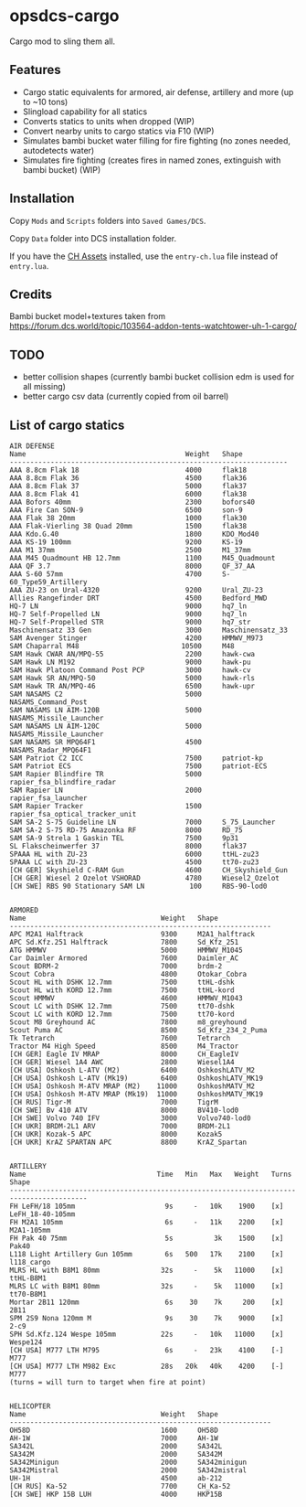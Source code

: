 # opsdcs-cargo

Cargo mod to sling them all.

## Features

- Cargo static equivalents for armored, air defense, artillery and more (up to ~10 tons)
- Slingload capability for all statics
- Converts statics to units when dropped (WIP)
- Convert nearby units to cargo statics via F10 (WIP)
- Simulates bambi bucket water filling for fire fighting (no zones needed, autodetects water)
- Simulates fire fighting (creates fires in named zones, extinguish with bambi bucket) (WIP)

## Installation

Copy `Mods` and `Scripts` folders into `Saved Games/DCS`.

Copy `Data` folder into DCS installation folder.

If you have the [CH Assets](https://www.currenthill.com/) installed, use the `entry-ch.lua` file instead of `entry.lua`.

## Credits

Bambi bucket model+textures taken from https://forum.dcs.world/topic/103564-addon-tents-watchtower-uh-1-cargo/

## TODO

- better collision shapes (currently bambi bucket collision edm is used for all missing)
- better cargo csv data (currently copied from oil barrel)

## List of cargo statics

    AIR DEFENSE
    Name                                       Weight   Shape
    --------------------------------------------------------------------
    AAA 8.8cm Flak 18                          4000     flak18
    AAA 8.8cm Flak 36                          4500     flak36
    AAA 8.8cm Flak 37                          5000     flak37
    AAA 8.8cm Flak 41                          6000     flak38
    AAA Bofors 40mm                            2300     bofors40
    AAA Fire Can SON-9                         6500     son-9
    AAA Flak 38 20mm                           1000     flak30
    AAA Flak-Vierling 38 Quad 20mm             1500     flak38
    AAA Kdo.G.40                               1800     KDO_Mod40
    AAA KS-19 100mm                            9200     KS-19
    AAA M1 37mm                                2500     M1_37mm
    AAA M45 Quadmount HB 12.7mm                1100     M45_Quadmount
    AAA QF 3.7                                 8000     QF_37_AA
    AAA S-60 57mm                              4700     S-60_Type59_Artillery
    AAA ZU-23 on Ural-4320                     9200     Ural_ZU-23
    Allies Rangefinder DRT                     4500     Bedford_MWD
    HQ-7 LN                                    9000     hq7_ln
    HQ-7 Self-Propelled LN                     9000     hq7_ln
    HQ-7 Self-Propelled STR                    9000     hq7_str
    Maschinensatz 33 Gen                       3000     Maschinensatz_33
    SAM Avenger Stinger                        4200     HMMWV_M973
    SAM Chaparral M48                         10500     M48
    SAM Hawk CWAR AN/MPQ-55                    2200     hawk-cwa
    SAM Hawk LN M192                           9000     hawk-pu
    SAM Hawk Platoon Command Post PCP          3000     hawk-cv
    SAM Hawk SR AN/MPQ-50                      5000     hawk-rls
    SAM Hawk TR AN/MPQ-46                      6500     hawk-upr
    SAM NASAMS C2                              5000     NASAMS_Command_Post
    SAM NASAMS LN AIM-120B                     5000     NASAMS_Missile_Launcher
    SAM NASAMS LN AIM-120C                     5000     NASAMS_Missile_Launcher
    SAM NASAMS SR MPQ64F1                      4500     NASAMS_Radar_MPQ64F1
    SAM Patriot C2 ICC                         7500     patriot-kp
    SAM Patriot ECS                            7500     patriot-ECS
    SAM Rapier Blindfire TR                    5000     rapier_fsa_blindfire_radar
    SAM Rapier LN                              2000     rapier_fsa_launcher
    SAM Rapier Tracker                         1500     rapier_fsa_optical_tracker_unit
    SAM SA-2 S-75 Guideline LN                 7000     S_75_Launcher
    SAM SA-2 S-75 RD-75 Amazonka RF            8000     RD_75
    SAM SA-9 Strela 1 Gaskin TEL               7500     9p31
    SL Flakscheinwerfer 37                     8000     flak37
    SPAAA HL with ZU-23                        6000     ttHL-zu23
    SPAAA LC with ZU-23                        4500     tt70-zu23
    [CH GER] Skyshield C-RAM Gun               4600     CH_Skyshield_Gun
    [CH GER] Wiesel 2 Ozelot VSHORAD           4780     Wiesel2_Ozelot
    [CH SWE] RBS 90 Stationary SAM LN           100     RBS-90-lod0


    ARMORED
    Name                                 Weight   Shape
    ----------------------------------------------------------------
    APC M2A1 Halftrack                   9300     M2A1_halftrack
    APC Sd.Kfz.251 Halftrack             7800     Sd_Kfz_251
    ATG HMMWV                            5000     HMMWV_M1045
    Car Daimler Armored                  7600     Daimler_AC
    Scout BDRM-2                         7000     brdm-2
    Scout Cobra                          4800     Otokar_Cobra
    Scout HL with DSHK 12.7mm            7500     ttHL-dshk
    Scout HL with KORD 12.7mm            7500     ttHL-kord
    Scout HMMWV                          4600     HMMWV_M1043
    Scout LC with DSHK 12.7mm            7500     tt70-dshk
    Scout LC with KORD 12.7mm            7500     tt70-kord
    Scout M8 Greyhound AC                7800     m8_greyhound
    Scout Puma AC                        8500     Sd_Kfz_234_2_Puma
    Tk Tetrarch                          7600     Tetrarch
    Tractor M4 High Speed                8500     M4_Tractor
    [CH GER] Eagle IV MRAP               8000     CH_EagleIV
    [CH GER] Wiesel 1A4 AWC              2800     Wiesel1A4
    [CH USA] Oshkosh L-ATV (M2)          6400     OshkoshLATV_M2
    [CH USA] Oshkosh L-ATV (Mk19)        6400     OshkoshLATV_MK19
    [CH USA] Oshkosh M-ATV MRAP (M2)    11000     OshkoshMATV_M2
    [CH USA] Oshkosh M-ATV MRAP (Mk19)  11000     OshkoshMATV_MK19
    [CH RUS] Tigr-M                      7000     TigrM
    [CH SWE] Bv 410 ATV                  8000     BV410-lod0
    [CH SWE] Volvo 740 IFV               3000     Volvo740-lod0
    [CH UKR] BRDM-2L1 ARV                7000     BRDM-2L1
    [CH UKR] Kozak-5 APC                 8000     Kozak5
    [CH UKR] KrAZ SPARTAN APC            8800     KrAZ_Spartan


    ARTILLERY
    Name                                Time   Min   Max   Weight   Turns   Shape
    -----------------------------------------------------------------------------------------
    FH LeFH/18 105mm                      9s     -   10k    1900    [x]     LeFH_18-40-105mm
    FH M2A1 105mm                         6s     -   11k    2200    [x]     M2A1-105mm
    FH Pak 40 75mm                        5s          3k    1500    [x]     Pak40
    L118 Light Artillery Gun 105mm        6s   500   17k    2100    [x]     l118_cargo
    MLRS HL with B8M1 80mm               32s     -    5k   11000    [x]     ttHL-B8M1
    MLRS LC with B8M1 80mm               32s     -    5k   11000    [x]     tt70-B8M1
    Mortar 2B11 120mm                     6s    30    7k     200    [x]     2B11
    SPM 2S9 Nona 120mm M                  9s    30    7k    9000    [x]     2-c9
    SPH Sd.Kfz.124 Wespe 105mm           22s     -   10k   11000    [x]     Wespe124
    [CH USA] M777 LTH M795                6s     -   23k    4100    [-]     M777
    [CH USA] M777 LTH M982 Exc           28s   20k   40k    4200    [-]     M777
    (turns = will turn to target when fire at point)


    HELICOPTER
    Name                                 Weight   Shape
    ----------------------------------------------------------------
    OH58D                                1600     OH58D
    AH-1W                                7000     AH-1W
    SA342L                               2000     SA342L
    SA342M                               2000     SA342M
    SA342Minigun                         2000     SA342minigun
    SA342Mistral                         2000     SA342mistral
    UH-1H                                4500     ab-212
    [CH RUS] Ka-52                       7700     CH_Ka-52
    [CH SWE] HKP 15B LUH                 4000     HKP15B

